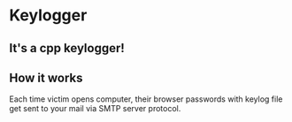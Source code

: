# Keylogger
## It's a cpp keylogger!
## How it works
Each time victim opens computer, their browser passwords with keylog file get sent to your mail via SMTP server protocol.
